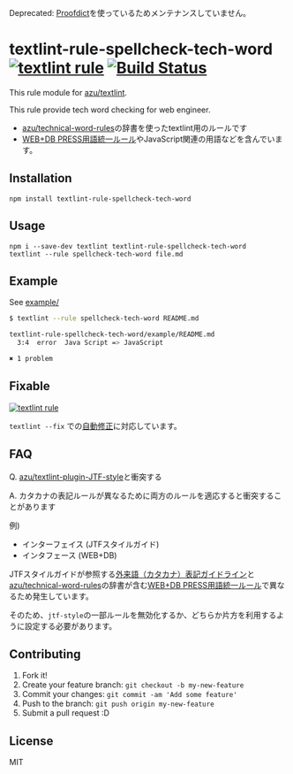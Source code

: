 Deprecated: [Proofdict](https://github.com/proofdict/proofdict)を使っているためメンテナンスしていません。


# textlint-rule-spellcheck-tech-word [![textlint rule](https://img.shields.io/badge/textlint-fixable-green.svg?style=social)](https://textlint.github.io/)  [![Build Status](https://travis-ci.org/azu/textlint-rule-spellcheck-tech-word.svg)](https://travis-ci.org/azu/textlint-rule-spellcheck-tech-word)

This rule module for [azu/textlint](https://github.com/textlint/textlint "azu/textlint").

This rule provide tech word checking for web engineer.

- [azu/technical-word-rules](https://github.com/azu/technical-word-rules "azu/technical-word-rules")の辞書を使ったtextlint用のルールです
- [WEB+DB PRESS用語統一ルール](https://gist.github.com/inao/f55e8232e150aee918b9 "WEB+DB PRESS用語統一ルール")やJavaScript関連の用語などを含んでいます。

## Installation

```
npm install textlint-rule-spellcheck-tech-word
```

## Usage

```
npm i --save-dev textlint textlint-rule-spellcheck-tech-word
textlint --rule spellcheck-tech-word file.md
```

## Example

See [example/](example/)

```sh
$ textlint --rule spellcheck-tech-word README.md

textlint-rule-spellcheck-tech-word/example/README.md
  3:4  error  Java Script => JavaScript

✖ 1 problem
```

## Fixable

[![textlint rule](https://img.shields.io/badge/textlint-fixable-green.svg?style=social)](https://textlint.github.io/) 

`textlint --fix` での[自動修正](https://github.com/textlint/textlint/blob/master/docs/rule-fixer.md)に対応しています。

## FAQ

Q. [azu/textlint-plugin-JTF-style](https://github.com/azu/textlint-plugin-JTF-style "azu/textlint-plugin-JTF-style")と衝突する

A. カタカナの表記ルールが異なるために両方のルールを適応すると衝突することがあります

例)

- インターフェイス (JTFスタイルガイド)
- インタフェース   (WEB+DB)

JTFスタイルガイドが参照する[外来語（カタカナ）表記ガイドライン](http://www.jtca.org/standardization/ "外来語（カタカナ）表記ガイドライン")と[azu/technical-word-rules](https://github.com/azu/technical-word-rules "azu/technical-word-rules")の辞書が含む[WEB+DB PRESS用語統一ルール](https://gist.github.com/inao/f55e8232e150aee918b9 "WEB+DB PRESS用語統一ルール")で異なるため発生しています。

そのため、`jtf-style`の一部ルールを無効化するか、どちらか片方を利用するように設定する必要があります。

## Contributing

1. Fork it!
2. Create your feature branch: `git checkout -b my-new-feature`
3. Commit your changes: `git commit -am 'Add some feature'`
4. Push to the branch: `git push origin my-new-feature`
5. Submit a pull request :D

## License

MIT
